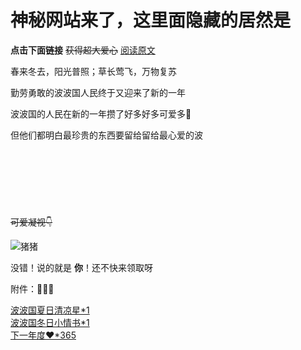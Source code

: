 # 神秘网站来了，这里面隐藏的居然是

__点击下面链接__ ~~获得超大爱心~~  [阅读原文](https://www.bytecoin.top/love.png)

春来冬去，阳光普照；草长莺飞，万物复苏

勤劳勇敢的波波国人民终于又迎来了新的一年

波波国的人民在新的一年攒了好多好多可爱多🍦

但他们都明白最珍贵的东西要留给留给最心爱的波
</br>
</br>
</br>
</br>
</br>
</br>
</br>
</br>
~~可爱凝视👇~~

![猪猪](https://www.bytecoin.top/pig.jpg)

没错！说的就是 __你__！还不快来领取呀

附件：📎📎📎

[波波国夏日清凉星\*1](https://www.bytecoin.top/love-2.htm)</br>
[波波国冬日小情书\*1](https://www.bytecoin.top/love-3.htm)</br>
[下一年度❤️\*365](https://www.bytecoin.top/love-4.htm)
